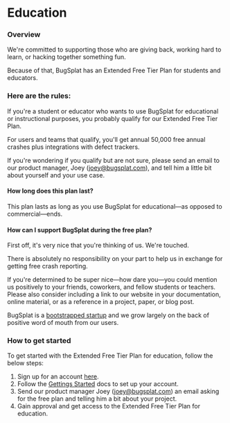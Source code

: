 # Education

### Overview

We're committed to supporting those who are giving back, working hard to learn, or hacking together something fun.

Because of that, BugSplat has an Extended Free Tier Plan for students and educators.

### Here are the rules:

If you're a student or educator who wants to use BugSplat for educational or instructional purposes, you probably qualify for our Extended Free Tier Plan.

For users and teams that qualify, you'll get annual 50,000 free annual crashes plus integrations with defect trackers.

If you're wondering if you qualify but are not sure, please send an email to our product manager, Joey \([joey@bugsplat.com](mailto:joey@bugsplat.com)\), and tell him a little bit about yourself and your use case.

#### How long does this plan last?

This plan lasts as long as you use BugSplat for educational—as opposed to commercial—ends.

#### How can I support BugSplat during the free plan?

First off, it's very nice that you're thinking of us. We're touched. 

There is absolutely no responsibility on your part to help us in exchange for getting free crash reporting.  

If you're determined to be super nice—how dare you—you could mention us positively to your friends, coworkers, and fellow students or teachers. Please also consider including a link to our website in your documentation, online material, or as a reference in a project, paper, or blog post.

BugSplat is a [bootstrapped startup](https://www.bugsplat.com/about/) and we grow largely on the back of positive word of mouth from our users.

### How to get started

To get started with the Extended Free Tier Plan for education, follow the below steps:  

1. Sign up for an account [here](https://app.bugsplat.com/v2/sign-up).
2. Follow the [Gettings Started](../../../introduction/getting-started/) docs to set up your account.
3. Send our product manager Joey \([joey@bugsplat.com](mailto:joey@bugsplat.com)\) an email asking for the free plan and telling him a bit about your project. 
4. Gain approval and get access to the Extended Free Tier Plan for education.

